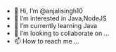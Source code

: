- 👋 Hi, I’m @anjalisingh10
- 👀 I’m interested in Java,NodeJS
- 🌱 I’m currently learning Java
- 💞️ I’m looking to collaborate on ...
- 📫 How to reach me ...

<!---
anjalisingh10/anjalisingh10 is a ✨ special ✨ repository because its `README.md` (this file) appears on your GitHub profile.
You can click the Preview link to take a look at your changes.
--->
